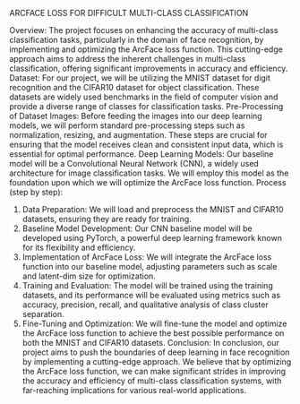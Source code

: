 ARCFACE LOSS FOR DIFFICULT MULTI-CLASS CLASSIFICATION

Overview:
The project focuses on enhancing the accuracy of multi-class classification tasks, particularly in the domain of face recognition, by implementing and optimizing the ArcFace loss function. This cutting-edge approach aims to address the inherent challenges in multi-class classification, offering significant improvements in accuracy and efficiency.
Dataset:
For our project, we will be utilizing the MNIST dataset for digit recognition and the CIFAR10 dataset for object classification. These datasets are widely used benchmarks in the field of computer vision and provide a diverse range of classes for classification tasks.
Pre-Processing of Dataset Images:
Before feeding the images into our deep learning models, we will perform standard pre-processing steps such as normalization, resizing, and augmentation. These steps are crucial for ensuring that the model receives clean and consistent input data, which is essential for optimal performance.
Deep Learning Models:
Our baseline model will be a Convolutional Neural Network (CNN), a widely used architecture for image classification tasks. We will employ this model as the foundation upon which we will optimize the ArcFace loss function.
Process (step by step):
1.	Data Preparation: We will load and preprocess the MNIST and CIFAR10 datasets, ensuring they are ready for training.
2.	Baseline Model Development: Our CNN baseline model will be developed using PyTorch, a powerful deep learning framework known for its flexibility and efficiency.
3.	Implementation of ArcFace Loss: We will integrate the ArcFace loss function into our baseline model, adjusting parameters such as scale and latent-dim size for optimization.
4.	Training and Evaluation: The model will be trained using the training datasets, and its performance will be evaluated using metrics such as accuracy, precision, recall, and qualitative analysis of class cluster separation.
5.	Fine-Tuning and Optimization: We will fine-tune the model and optimize the ArcFace loss function to achieve the best possible performance on both the MNIST and CIFAR10 datasets.
Conclusion:
In conclusion, our project aims to push the boundaries of deep learning in face recognition by implementing a cutting-edge approach. We believe that by optimizing the ArcFace loss function, we can make significant strides in improving the accuracy and efficiency of multi-class classification systems, with far-reaching implications for various real-world applications.

